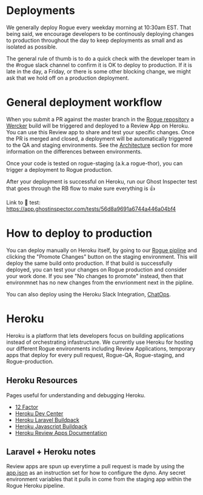 # Deployments

We generally deploy Rogue every weekday morning at 10:30am EST. That being said, we encourage developers to be continously deploying changes to production throughout the day to keep deployments as small and as isolated as possible.

The general rule of thumb is to do a quick check with the developer team in the #rogue slack channel to confirm it is OK to deploy to production. If it is late in the day, a Friday, or there is some other blocking change, we might ask that we hold off on a production deployment.

# General deployment workflow

When you submit a PR against the master branch in the [Rogue repository](https://github.com/DoSomething/rogue) a [Wercker](https://app.wercker.com/dosomething/rogue/runs) build will be triggered and deployed to a Review App on Heroku. You can use this Review app to share and test your specific changes. Once the PR is merged and closed, a deployment will be automatically triggered to the QA and staging environments. See the [Architecture](/docs/development/architecture.md) section for more information on the differences between environments.

Once your code is tested on rogue-staging (a.k.a rogue-thor), you can trigger a deployment to Rogue production.

After your deployment is successful on Heroku, run our Ghost Inspecter test that goes through the RB flow to make sure everything is :thumbsup:

Link to :ghost: test: https://app.ghostinspector.com/tests/56d8a9691a6744a446a04bf4

# How to deploy to production

You can deploy manually on Heroku itself, by going to our [Rogue pipline](https://dashboard.heroku.com/pipelines/289a727e-1b35-401e-8c80-4b0bf6dd4a77) and clicking the "Promote Changes" button on the staging environment. This will deploy the same build onto production. If that build is successfully deployed, you can test your changes on Rogue production and consider your work done. If you see "No changes to promote" instead, then that environmnet has no new changes from the envrionment next in the pipline.

You can also deploy using the Heroku Slack Integration, [ChatOps](https://devcenter.heroku.com/articles/chatops).

# Heroku

Heroku is a platform that lets developers focus on building applications instead of orchestrating infastructure. We currently use Heroku for hosting our different Rogue environments including Review Applications, temporary apps that deploy for every pull request, Rogue-QA, Rogue-staging, and Rogue-production.

## Heroku Resources

Pages useful for understanding and debugging Heroku.

- [12 Factor](https://12factor.net/)
- [Heroku Dev Center](https://devcenter.heroku.com/)
- [Heroku Laravel Buildpack](https://devcenter.heroku.com/articles/getting-started-with-laravel)
- [Heroku Javascript Buildpack](https://devcenter.heroku.com/articles/deploying-nodejs)
- [Heroku Review Apps Documentation](https://devcenter.heroku.com/articles/deploying-nodejs)

## Laravel + Heroku notes

Review apps are spun up everytime a pull request is made by using the [app.json](https://github.com/DoSomething/rogue/blob/master/app.json) as an instruction set for how to configure the dyno. Any secret environment variables that it pulls in come from the staging app within the Rogue Heroku pipeline.
